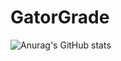 # GatorGrade
![Anurag's GitHub stats](https://github-readme-stats.vercel.app/api?username=ullrichd21&show_icons=true&theme=synthwave)
